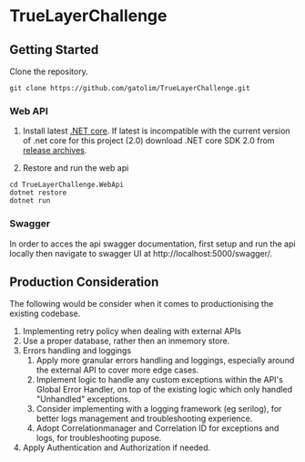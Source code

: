 # TrueLayerChallenge


## Getting Started

Clone the repository.
```shell
git clone https://github.com/gatolim/TrueLayerChallenge.git
```

### Web API

1. Install latest [.NET core](https://www.microsoft.com/net/core). 
If latest is incompatible with the current version of .net core for this project (2.0)
download .NET core SDK 2.0 from [release archives](https://github.com/dotnet/core/blob/master/release-notes/download-archives/2.0.0-download.md).

2. Restore and run the web api
```shell
cd TrueLayerChallenge.WebApi
dotnet restore
dotnet run
```

### Swagger

In order to acces the api swagger documentation, first setup and run the api locally then navigate to swagger UI at http://localhost:5000/swagger/.



## Production Consideration
The following would be consider when it comes to productionising the existing codebase.

1. Implementing retry policy when dealing with external APIs
2. Use a proper database, rather then an inmemory store.
3. Errors handling and loggings
    1. Apply more granular errors handling and loggings, especially around the external API to cover more edge cases. 
    2. Implement logic to handle any custom exceptions within the API's Global Error Handler, on top of the existing logic which only handled "Unhandled" exceptions.
    3. Consider implementing with a logging framework (eg serilog), for better logs management and troubleshooting experience.
    4. Adopt Correlationmanager and Correlation ID for exceptions and logs, for troubleshooting pupose.
4. Apply Authentication and Authorization if needed.
